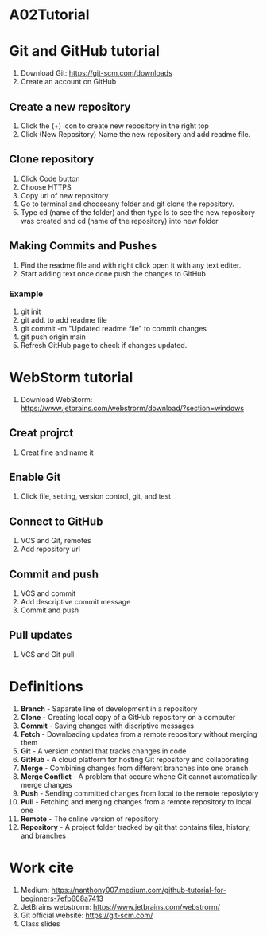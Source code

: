 # A02Tutorial
# Git and GitHub tutorial
1. Download Git: https://git-scm.com/downloads
2. Create an account on GitHub


 ## Create a new repository
1. Click the (+) icon to create new repository in the right top
2. Click (New Repository) Name the new repository and add readme file.

 ## Clone repository
1. Click Code button
2. Choose HTTPS
3. Copy url of new repository
4. Go to terminal and chooseany folder and git clone the repository. 
5. Type cd (name of the folder) and then type ls to see the new repository was created and cd (name of the repository) into new folder

 ## Making Commits and Pushes
1. Find the readme file and with right click open it with any text editer.
2. Start adding text once done push the changes to GitHub
### Example
1. git init 
2. git add. to add readme file
3. git commit -m "Updated readme file" to commit changes
4. git push origin main
5. Refresh GitHub page to check if changes updated.

# WebStorm tutorial
1. Download WebStorm: https://www.jetbrains.com/webstrorm/download/?section=windows

## Creat projrct
1. Creat fine and name it

## Enable Git
1. Click file, setting, version control, git, and test

## Connect to GitHub
1. VCS and Git, remotes
2. Add repository url

## Commit and push
1. VCS and commit
2. Add descriptive commit message
3. Commit and push

## Pull updates
1. VCS and Git pull

# Definitions
1. **Branch** - Saparate line of development in a repository
2. **Clone** - Creating local copy of a GitHub repository on a computer
3. **Commit** - Saving changes with discriptive messages
4. **Fetch** - Downloading updates from a remote repository without merging them
5. **Git** - A version control that tracks changes in code
6. **GitHub** - A cloud platform for hosting Git repository and collaborating
7. **Merge** - Combining changes from different branches into one branch
8. **Merge Conflict** - A problem that occure whene Git cannot automatically merge changes
9. **Push** - Sending committed changes from local to the remote reposiytory 
10. **Pull** - Fetching and merging changes from a remote repository to local one
11. **Remote** - The online version of repository
12. **Repository** - A project folder tracked by git that contains files, history, and branches



# Work cite 
1. Medium: https://nanthony007.medium.com/github-tutorial-for-beginners-7efb608a7413 
2. JetBrains webstrorm: https://www.jetbrains.com/webstrorm/
3. Git official website: https://git-scm.com/
4. Class slides 
